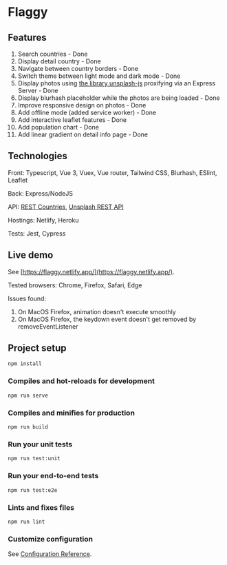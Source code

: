 # Flaggy

## Features
1. Search countries - Done
2. Display detail country - Done
3. Navigate between country borders - Done
4. Switch theme between light mode and dark mode - Done
5. Display photos using [the library unsplash-js](https://github.com/unsplash/unsplash-js) proxifying via an Express Server - Done
6. Display blurhash placeholder while the photos are being loaded - Done
7. Improve responsive design on photos - Done
8. Add offline mode (added service worker) - Done
9. Add interactive leaflet features - Done
10. Add population chart - Done
11. Add linear gradient on detail info page - Done

## Technologies

Front: Typescript, Vue 3, Vuex, Vue router, Tailwind CSS, Blurhash, ESlint, Leaflet

Back: Express/NodeJS

API: [REST Countries](https://restcountries.eu), [Unsplash REST API](https://unsplash.com/documentation)

Hostings: Netlify, Heroku

Tests: Jest, Cypress


## Live demo
See [https://flaggy.netlify.app/](https://flaggy.netlify.app/).

Tested browsers: Chrome, Firefox, Safari, Edge

Issues found:
  1. On MacOS Firefox, animation doesn't execute smoothly
  2. On MacOS Firefox, the keydown event doesn't get removed by removeEventListener

## Project setup
```
npm install
```

### Compiles and hot-reloads for development
```
npm run serve
```

### Compiles and minifies for production
```
npm run build
```

### Run your unit tests
```
npm run test:unit
```

### Run your end-to-end tests
```
npm run test:e2e
```

### Lints and fixes files
```
npm run lint
```

### Customize configuration
See [Configuration Reference](https://cli.vuejs.org/config/).
